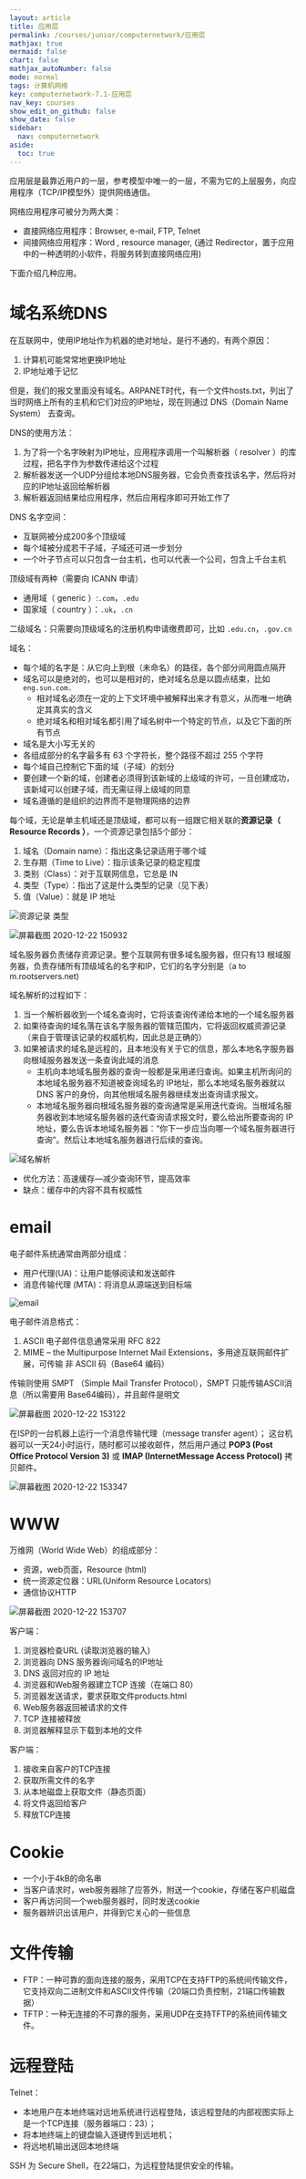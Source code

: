 ```yaml
---
layout: article
title: 应用层
permalink: /courses/junior/computernetwork/应用层
mathjax: true
mermaid: false
chart: false
mathjax_autoNumber: false
mode: normal
tags: 计算机网络
key: computernetwork-7.1-应用层
nav_key: courses
show_edit_on_github: false
show_date: false
sidebar:
  nav: computernetwork
aside:
  toc: true
---
```


<!--more-->
<!-- more -->

应用层是最靠近用户的一层，参考模型中唯一的一层，不需为它的上层服务，向应用程序（TCP/IP模型外）提供网络通信。

网络应用程序可被分为两大类：

* 直接网络应用程序：Browser, e-mail, FTP, Telnet
* 间接网络应用程序：Word , resource manager, (通过 Redirector，置于应用中的一种透明的小软件，将服务转到直接网络应用)

下面介绍几种应用。

# 域名系统DNS

在互联网中，使用IP地址作为机器的绝对地址，是行不通的，有两个原因：

1. 计算机可能常常地更换IP地址
2. IP地址难于记忆

但是，我们的报文里面没有域名。ARPANET时代，有一个文件hosts.txt，列出了当时网络上所有的主机和它们对应的IP地址，现在则通过 DNS（Domain Name System） 去查询。

DNS的使用方法：

1. 为了将一个名字映射为IP地址，应用程序调用一个叫解析器（ resolver ）的库过程，把名字作为参数传递给这个过程
2. 解析器发送一个UDP分组给本地DNS服务器，它会负责查找该名字，然后将对应的IP地址返回给解析器
3. 解析器返回结果给应用程序，然后应用程序即可开始工作了

DNS 名字空间：

* 互联网被分成200多个顶级域
* 每个域被分成若干子域，子域还可进一步划分
* 一个叶子节点可以只包含一台主机，也可以代表一个公司，包含上千台主机

顶级域有两种（需要向 ICANN 申请）
* 通用域（ generic ）:`.com`，`.edu`
* 国家域（ country ）：`.uk`，`.cn`

二级域名：只需要向顶级域名的注册机构申请缴费即可，比如 `.edu.cn`，`.gov.cn`


域名：

* 每个域的名字是：从它向上到根（未命名）的路径，各个部分间用圆点隔开
* 域名可以是绝对的，也可以是相对的，绝对域名总是以圆点结束，比如 `eng.sun.com.`
  * 相对域名必须在一定的上下文环境中被解释出来才有意义，从而唯一地确定其真实的含义
  * 绝对域名和相对域名都引用了域名树中一个特定的节点，以及它下面的所有节点
* 域名是大小写无关的
* 各组成部分的名字最多有 63 个字符长，整个路径不超过 255 个字符
* 每个域自己控制它下面的域（子域）的划分
* 要创建一个新的域，创建者必须得到该新域的上级域的许可，一旦创建成功，该新域可以创建子域，而无需征得上级域的同意
* 域名遵循的是组织的边界而不是物理网络的边界

每个域，无论是单主机域还是顶级域，都可以有一组跟它相关联的**资源记录（ Resource Records ）**，一个资源记录包括5个部分：

1. 域名（Domain name）：指出这条记录适用于哪个域
2. 生存期（Time to Live）：指示该条记录的稳定程度
3. 类别（Class）：对于互联网信息，它总是 IN
4. 类型（Type）：指出了这是什么类型的记录（见下表）
5. 值（Value）：就是 IP 地址

<!-- ![资源记录 类型](/assets/images/资源记录%20类型.jpg) -->

![资源记录 类型](https://i.loli.net/2020/12/22/H2lUrGSKzjvoFR9.jpg)

![屏幕截图 2020-12-22 150932](https://i.loli.net/2020/12/22/lxoBE6OwM3aAgP9.jpg)

域名服务器负责储存资源记录。整个互联网有很多域名服务器，但只有13 根域服务器，负责存储所有顶级域名的名字和IP，它们的名字分别是（a to m.rootservers.net)

域名解析的过程如下：

1. 当一个解析器收到一个域名查询时，它将该查询传递给本地的一个域名服务器
2. 如果待查询的域名落在该名字服务器的管辖范围内，它将返回权威资源记录（来自于管理该记录的权威机构，因此总是正确的）
3. 如果被请求的域名是远程的，且本地没有关于它的信息，那么本地名字服务器向根域服务器发送一条查询此域的消息
   * 主机向本地域名服务器的查询一般都是采用递归查询。如果主机所询问的本地域名服务器不知道被查询域名的 IP地址，那么本地域名服务器就以 DNS 客户的身份，向其他根域名服务器继续发出查询请求报文。
   * 本地域名服务器向根域名服务器的查询通常是采用迭代查询。当根域名服务器收到本地域名服务器的迭代查询请求报文时，要么给出所要查询的 IP 地址，要么告诉本地域名服务器：“你下一步应当向哪一个域名服务器进行查询”。然后让本地域名服务器进行后续的查询。

<!-- ![域名解析](/assets/images/域名解析.jpg) -->

![域名解析](https://i.loli.net/2020/12/22/I4jPCR9EBaMGLVX.jpg)

* 优化方法：高速缓存—减少查询环节，提高效率
* 缺点：缓存中的内容不具有权威性

# email

电子邮件系统通常由两部分组成：

* 用户代理(UA)：让用户能够阅读和发送邮件
* 消息传输代理 (MTA)：将消息从源端送到目标端

<!-- ![email](/assets/images/email.jpg) -->

![email](https://i.loli.net/2020/12/22/2v9sAkjLMgxcTJH.jpg)

电子邮件消息格式：

1. ASCII 电子邮件信息通常采用 RFC 822
2. MIME – the Multipurpose Internet Mail Extensions，多用途互联网邮件扩展，可传输 非 ASCII 码（Base64 编码）

传输则使用 SMPT （Simple Mail Transfer Protocol），SMPT 只能传输ASCII消息（所以需要用 Base64编码），并且邮件是明文

![屏幕截图 2020-12-22 153122](https://i.loli.net/2020/12/22/NM7SFoupmbIQvUL.jpg)

在ISP的一台机器上运行一个消息传输代理（message transfer agent）； 这台机器可以一天24小时运行，随时都可以接收邮件，然后用户通过 **POP3 (Post Office Protocol Version 3)** 或 **IMAP (InternetMessage Access Protocol)** 拷贝邮件。

![屏幕截图 2020-12-22 153347](https://i.loli.net/2020/12/22/GC4S7fENKiYb58Z.jpg)

# WWW

万维网（World Wide Web）的组成部分：

* 资源，web页面，Resource (html)
* 统一资源定位器：URL(Uniform Resource Locators)
* 通信协议HTTP

![屏幕截图 2020-12-22 153707](https://i.loli.net/2020/12/22/84LWieTdnCzNDuG.jpg)

客户端：

1. 浏览器检查URL (读取浏览器的输入)
2. 浏览器向 DNS 服务器询问域名的IP地址
3. DNS 返回对应的 IP 地址
4. 浏览器和Web服务器建立TCP 连接（在端口 80）
5. 浏览器发送请求，要求获取文件products.html
6. Web服务器返回被请求的文件
7. TCP 连接被释放
8. 浏览器解释显示下载到本地的文件

客户端：

1. 接收来自客户的TCP连接
2. 获取所需文件的名字
3. 从本地磁盘上获取文件（静态页面）
4. 将文件返回给客户
5. 释放TCP连接

# Cookie

* 一个小于4kB的命名串
* 当客户请求时，web服务器除了应答外，附送一个cookie，存储在客户机磁盘
* 客户再访问同一个web服务器时，同时发送cookie
* 服务器辨识出该用户，并得到它关心的一些信息

# 文件传输

* FTP：一种可靠的面向连接的服务，采用TCP在支持FTP的系统间传输文件，它支持双向二进制文件和ASCII文件传输（20端口负责控制，21端口传输数据）
* TFTP：一种无连接的不可靠的服务，采用UDP在支持TFTP的系统间传输文件。

# 远程登陆

Telnet：
* 本地用户在本地终端对远地系统进行远程登陆，该远程登陆的内部视图实际上是一个TCP连接（服务器端口：23）；
* 将本地终端上的键盘输入逐键传到远地机；
* 将远地机输出送回本地终端

SSH 为 Secure Shell，在22端口，为远程登陆提供安全的传输。